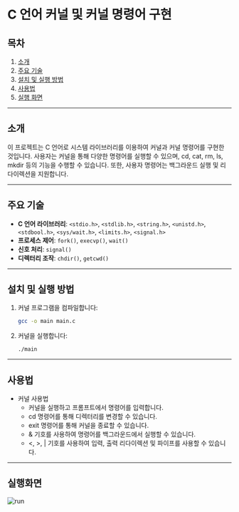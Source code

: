 # C 언어 커널 및 커널 명령어 구현

## 목차
1. [소개](#소개)
2. [주요 기술](#주요-기술)
3. [설치 및 실행 방법](#설치-및-실행-방법)
4. [사용법](#사용법)
5. [실행 화면](#실행-화면)

---

## 소개

이 프로젝트는 C 언어로 시스템 라이브러리를 이용하여 커널과 커널 명령어를 구현한 것입니다. 사용자는 커널을 통해 다양한 명령어를 실행할 수 있으며, cd, cat, rm, ls, mkdir 등의 기능을 수행할 수 있습니다. 또한, 사용자 명령어는 백그라운드 실행 및 리다이렉션을 지원합니다.

---

## 주요 기술

- **C 언어 라이브러리**: `<stdio.h>`, `<stdlib.h>`, `<string.h>`, `<unistd.h>`, `<stdbool.h>`, `<sys/wait.h>`, `<limits.h>`, `<signal.h>`
- **프로세스 제어**: `fork()`, `execvp()`, `wait()`
- **신호 처리**: `signal()`
- **디렉터리 조작**: `chdir()`, `getcwd()`

---

## 설치 및 실행 방법

1. 커널 프로그램을 컴파일합니다:
   ```bash
   gcc -o main main.c

2. 커널을 실행합니다:
   ```bash
   ./main

---

## 사용법
- 커널 사용법
  - 커널을 실행하고 프롬프트에서 명령어를 입력합니다.
  - cd <directory> 명령어를 통해 디렉터리를 변경할 수 있습니다.
  - exit 명령어를 통해 커널을 종료할 수 있습니다.
  - & 기호를 사용하여 명령어를 백그라운드에서 실행할 수 있습니다.
  - <, >, | 기호를 사용하여 입력, 출력 리다이렉션 및 파이프를 사용할 수 있습니다. 

---

## 실행화면   
![run](https://github.com/Sihyeon0123/System-Programing-Team-Project-I/assets/129951793/7ba3a35d-a9f4-4c87-8f24-20099767927f)
